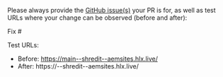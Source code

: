Please always provide the [GitHub issue(s)](../issues) your PR is for, as well as test URLs where your change can be observed (before and after):

Fix #<gh-issue-id>

Test URLs:
- Before: https://main--shredit--aemsites.hlx.live/
- After: https://<branch>--shredit--aemsites.hlx.live/
